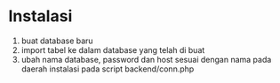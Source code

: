 # Instalasi
1. buat database baru
2. import tabel ke dalam database yang telah di buat
3. ubah nama database, password dan host sesuai dengan nama pada daerah instalasi pada script backend/conn.php